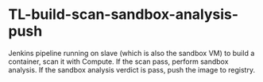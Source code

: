 # TL-build-scan-sandbox-analysis-push
Jenkins pipeline running on slave (which is also the sandbox VM) to build a container, scan it with Compute. If the scan pass, perform sandbox analysis. If the sandbox analysis verdict is pass, push the image to registry. 
